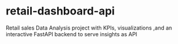 # retail-dashboard-api
Retail sales Data Analysis project with KPIs, visualizations ,and an interactive FastAPI backend to serve insights as API
